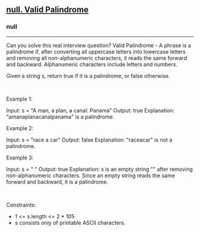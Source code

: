 <h2><a href="https://leetcode.com/problems/valid-palindrome/">null. Valid Palindrome</a></h2><h3>null</h3><hr>Can you solve this real interview question? Valid Palindrome - A phrase is a palindrome if, after converting all uppercase letters into lowercase letters and removing all non-alphanumeric characters, it reads the same forward and backward. Alphanumeric characters include letters and numbers.

Given a string s, return true if it is a palindrome, or false otherwise.

 

Example 1:


Input: s = "A man, a plan, a canal: Panama"
Output: true
Explanation: "amanaplanacanalpanama" is a palindrome.


Example 2:


Input: s = "race a car"
Output: false
Explanation: "raceacar" is not a palindrome.


Example 3:


Input: s = " "
Output: true
Explanation: s is an empty string "" after removing non-alphanumeric characters.
Since an empty string reads the same forward and backward, it is a palindrome.


 

Constraints:

 * 1 <= s.length <= 2 * 105
 * s consists only of printable ASCII characters.
